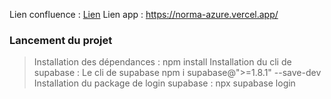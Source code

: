 Lien confluence : [Lien](https://gaetanmoreau.atlassian.net/wiki/spaces/SD/overview)
Lien app : https://norma-azure.vercel.app/

### Lancement du projet 

> Installation des dépendances : npm install
> Installation du cli de supabase : Le cli de supabase npm i supabase@">=1.8.1" --save-dev
> Installation du package de login supabase : npx supabase login
